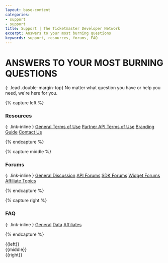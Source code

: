 ```yaml
---
layout: base-content
categories:
- support
- support
title: Support | The Ticketmaster Developer Network
excerpt: Answers to your most burning questions
keywords: support, resources, forums, FAQ
---
```


# ANSWERS TO YOUR MOST BURNING QUESTIONS

{: .lead .double-margin-top}
No matter what question you have or help you need, we're here for you.

{% capture left %}

### Resources

{: .link-inline }
[General Terms of Use](/support/terms-of-use/)
[Partner API Terms of Use](/support/terms-of-use/partner)
[Branding Guide](/support/branding-guide/)
[Contact Us](/support/contact-us/)

{% endcapture %}


{% capture middle %}

### Forums

{: .link-inline }
[General Discussion](http://stackoverflow.com/questions/tagged/ticketmaster-api)
[API Forums](http://stackoverflow.com/questions/tagged/ticketmaster-api)
[SDK Forums](http://stackoverflow.com/questions/tagged/ticketmaster-api)
[Widget Forums](http://stackoverflow.com/questions/tagged/ticketmaster-api)
[Affiliate Topics](http://stackoverflow.com/questions/tagged/ticketmaster-api)

{% endcapture %}

{% capture right %}

### FAQ

{: .link-inline }
[General](/support/faq/#general-a)
[Data](/support/faq/#account-a)
[Affiliates](/support/faq/#affiliates-a)

{% endcapture %}


<div class="row">
<div class="row-container">
<div class="col-xs-12 col-sm-4 col-md-4 col-lg-4 column" markdown="1">
{{left}}
</div>
<div class="col-xs-12 col-sm-4 col-md-4 col-lg-4 column" markdown="1">
{{middle}}
</div>
<div class="col-xs-12 col-sm-4 col-md-4 col-lg-4 column" markdown="1">
{{right}}
</div>
</div>
</div>
